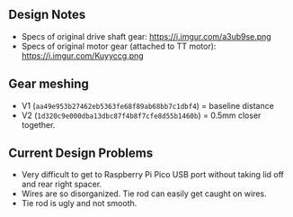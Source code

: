 ## Design Notes
- Specs of original drive shaft gear: https://i.imgur.com/a3ub9se.png
- Specs of original motor gear (attached to TT motor): https://i.imgur.com/Kuyyccg.png

## Gear meshing
- V1 (`aa49e953b27462eb5363fe68f89ab68bb7c1dbf4`) = baseline distance
- V2 (`1d320c9e000dba13dbc87f4b8f7cfe8d55b1460b`) = 0.5mm closer together.

## Current Design Problems
- Very difficult to get to Raspberry Pi Pico USB port without taking lid off and rear right spacer. 
- Wires are so disorganized. Tie rod can easily get caught on wires.
- Tie rod is ugly and not smooth.